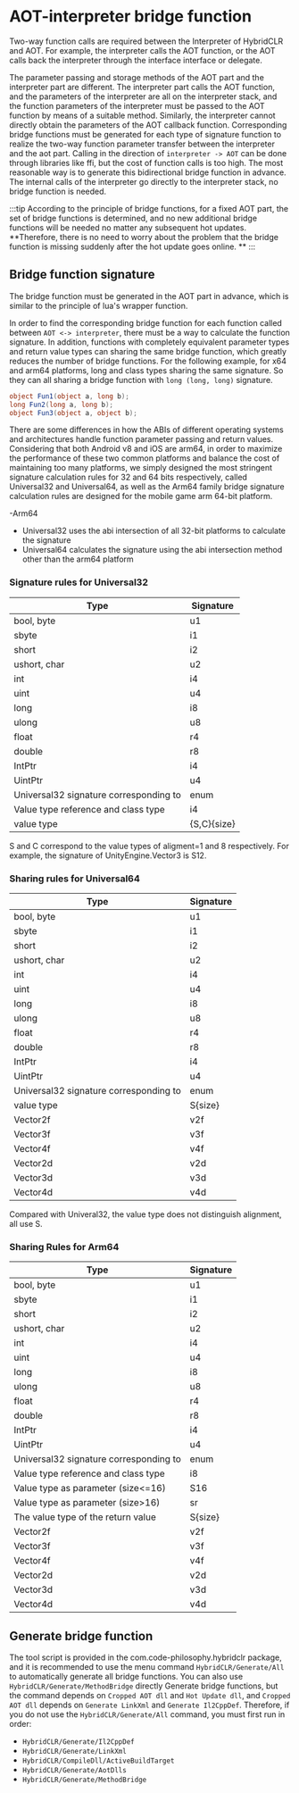 # AOT-interpreter bridge function

Two-way function calls are required between the Interpreter of HybridCLR and AOT. For example, the interpreter calls the AOT function, or the AOT calls back the interpreter through the interface interface or delegate.

The parameter passing and storage methods of the AOT part and the interpreter part are different. The interpreter part calls the AOT function, and the parameters of the interpreter are all on the interpreter stack, and the function parameters of the interpreter must be passed to the AOT function by means of a suitable method. Similarly, the interpreter cannot directly obtain the parameters of the AOT callback function. Corresponding bridge functions must be generated for each type of signature function to realize the two-way function parameter transfer between the interpreter and the aot part. Calling in the direction of `interpreter -> AOT` can be done through libraries like ffi, but the cost of function calls is too high. The most reasonable way is to generate this bidirectional bridge function in advance. The internal calls of the interpreter go directly to the interpreter stack, no bridge function is needed.

:::tip
According to the principle of bridge functions, for a fixed AOT part, the set of bridge functions is determined, and no new additional bridge functions will be needed no matter any subsequent hot updates. **Therefore, there is no need to worry about the problem that the bridge function is missing suddenly after the hot update goes online. **
:::

## Bridge function signature

The bridge function must be generated in the AOT part in advance, which is similar to the principle of lua's wrapper function.

In order to find the corresponding bridge function for each function called between `AOT <-> interpreter`, there must be a way to calculate the function signature. In addition, functions with completely equivalent parameter types and return value types can sharing the same bridge function, which greatly reduces the number of bridge functions. For the following example, for x64 and arm64 platforms, long and class types sharing the same signature. So they can all sharing a bridge function with `long (long, long)` signature.

```csharp
object Fun1(object a, long b);
long Fun2(long a, long b);
object Fun3(object a, object b);
```

There are some differences in how the ABIs of different operating systems and architectures handle function parameter passing and return values. Considering that both Android v8 and iOS are arm64, in order to maximize the performance of these two common platforms and balance the cost of maintaining too many platforms, we simply designed the most stringent signature calculation rules for 32 and 64 bits respectively, called Universal32 and Universal64, as well as the Arm64 family bridge signature calculation rules are designed for the mobile game arm 64-bit platform.

-Arm64
- Universal32 uses the abi intersection of all 32-bit platforms to calculate the signature
- Universal64 calculates the signature using the abi intersection method other than the arm64 platform

### Signature rules for Universal32

| Type | Signature|
|-|-|
|bool, byte| u1|
|sbyte |i1|
|short |i2|
|ushort, char| u2|
|int |i4|
|uint |u4|
|long |i8|
|ulong |u8|
|float |r4|
|double |r8|
|IntPtr |i4|
|UintPtr |u4|
Universal32 signature corresponding to |enum |underlying type|
|Value type reference and class type |i4|
|value type |{S,C}{size}|

S and C correspond to the value types of aligment=1 and 8 respectively. For example, the signature of UnityEngine.Vector3 is S12.

### Sharing rules for Universal64

| Type | Signature|
|-|-|
|bool, byte| u1|
|sbyte |i1|
|short |i2|
|ushort, char| u2|
|int |i4|
|uint |u4|
|long |i8|
|ulong |u8|
|float |r4|
|double |r8|
|IntPtr |i4|
|UintPtr |u4|
Universal32 signature corresponding to |enum |underlying type
|value type|S{size}|
|Vector2f|v2f|
|Vector3f|v3f|
|Vector4f|v4f|
|Vector2d|v2d|
|Vector3d|v3d|
|Vector4d|v4d|

Compared with Univeral32, the value type does not distinguish alignment, all use S.

### Sharing Rules for Arm64

| Type | Signature|
|-|-|
|bool, byte| u1|
|sbyte |i1|
|short |i2|
|ushort, char| u2|
|int |i4|
|uint |u4|
|long |i8|
|ulong |u8|
|float |r4|
|double |r8|
|IntPtr |i4|
|UintPtr |u4|
Universal32 signature corresponding to |enum |underlying type
|Value type reference and class type |i8|
|Value type as parameter (size<=16) |S16|
|Value type as parameter (size>16) |sr|
|The value type of the return value |S{size}|
|Vector2f|v2f|
|Vector3f|v3f|
|Vector4f|v4f|
|Vector2d|v2d|
|Vector3d|v3d|
|Vector4d|v4d|



## Generate bridge function

The tool script is provided in the com.code-philosophy.hybridclr package, and it is recommended to use the menu command `HybridCLR/Generate/All` to automatically generate all bridge functions. You can also use `HybridCLR/Generate/MethodBridge` directly
Generate bridge functions, but the command depends on `Cropped AOT dll` and `Hot Update dll`, and `Cropped AOT dll` depends on `Generate LinkXml` and `Generate Il2CppDef`. Therefore, if you do not use the `HybridCLR/Generate/All` command, you must first run in order:

- `HybridCLR/Generate/Il2CppDef`
- `HybridCLR/Generate/LinkXml`
- `HybridCLR/CompileDll/ActiveBuildTarget`
- `HybridCLR/Generate/AotDlls`
- `HybridCLR/Generate/MethodBridge`
